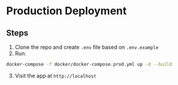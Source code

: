 # Production Deployment

## Steps

1. Clone the repo and create `.env` file based on `.env.example`
2. Run:
```bash
docker-compose -f docker/docker-compose.prod.yml up -d --build
```
3. Visit the app at `http://localhost`
